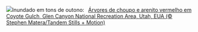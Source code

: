 ![](https://www.bing.com/th?id=OHR.CottonwoodCanyon_PT-BR2979568032_UHD.jpg&w=1000)Inundado em tons de outono:&nbsp;&ensp;[Árvores de choupo e arenito vermelho em Coyote Gulch, Glen Canyon National Recreation Area, Utah, EUA (© Stephen Matera/Tandem Stills + Motion)](https://www.bing.com/th?id=OHR.CottonwoodCanyon_PT-BR2979568032_UHD.jpg)
<br><br/>
